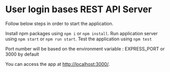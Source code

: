 # User login bases REST API Server

Follow below steps in order to start the application.

Install npm packages using `npm i` or `npm install`.
Run application server using `npm start` or `npm run start`.
Test the application using `npm test`

Port number will be based on the environment variable : EXPRESS_PORT or 3000 by default

You can access the app at [http://localhost:3000/](http://localhost:3000/).